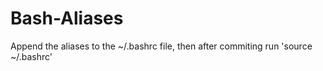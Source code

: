 # Bash-Aliases
Append the aliases to the ~/.bashrc file, then after commiting run 'source ~/.bashrc'
